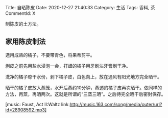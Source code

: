 Title: 自晒陈皮
Date: 2020-12-27 21:40:33
Category: 生活
Tags: 香料, 茶
CommentId: X

制陈皮的土方法。

<!-- PELICAN_END_SUMMARY -->

## 家用陈皮制法

选用成熟的橘子，不要带青色，将果蒂剪平。

剥皮之前先用盐水浸泡一会，打蜡的橘子用牙刷沾牙膏刷干净。

洗净的橘子晾干水份，剥下橘子皮，白色向上，放在通风有阳光地方完全晒干。

晒干的橘子皮放入蒸笼，水开后蒸约10分钟，蒸透的橘子皮再次晒干。依同样的方法，再蒸，再晒两次。这就是所谓的“三蒸三晒”。之后待完全晒干后密封保存。

[music: Faust, Act II:Waltz link:http://music.163.com/song/media/outer/url?id=28908592.mp3]
